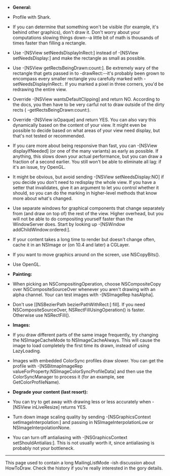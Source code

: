  
* **General:**
* Profile with Shark.
* If you can determine that something won't be visible (for example, it's behind other graphics), don't draw it. Don't worry about your computations slowing things down--a little bit of math is thousands of times faster than filling a rectangle.
* Use     -[NSView setNeedsDisplayInRect:] instead of     -[NSView setNeedsDisplay:] and make the rectangle as small as possible.
* Use     -[NSView getRectsBeingDrawn:count:]. Be extremely wary of the rectangle that gets passed in to     -drawRect:--it's probably been grown to encompass every smaller rectangle you carefully marked with     -setNeedsDisplayInRect:. If you marked a pixel in three corners, you'd be redrawing the entire view.
* Override     -[NSView wantsDefaultClipping] and return     NO. According to the docs, you then have to be very carful not to draw outside of the dirty rects (    -getRectsBeingDrawn:count:).
* Override     -[NSView isOpaque] and return     YES. You can also vary this dynamically based on the content of your view. It might even be possible to decide based on what areas of your view need display, but that's not tested or recommended.
* If you care more about being responsive than fast, you can     -[NSView displayIfNeeded] (or one of the many variants) as early as possible. If anything, this slows down your actual performance, but you can draw a fraction of a second earlier. You still won't be able to eliminate all lag: if it's an issue, try OpenGL.
* It might be obvious, but avoid sending     -[NSView setNeedsDisplay:NO] if you decide you don't need to redisplay the whole view. If you have a setter that invalidates, give it an argument to let you control whether it should, so you can do the marking in higher-level methods that know more about what's changed.
* Use separate windows for graphical components that change separately from (and draw on top of) the rest of the view. Higher overhead, but you will not be able to do compositing yourself faster than the WindowServer does. Start by looking up     -[NSWindow addChildWindow:ordered:].
* If your content takes a long time to render but doesn't change often, cache it in an     NSImage or (on 10.4 and later) a     CGLayer.
* If you want to move graphics around on the screen, use     NSCopyBits().
* Use OpenGL.

* **Painting:**
* When picking an     NSCompositingOperation, choose     NSCompositeCopy over     NSCompositeSourceOver whenever you aren't drawing with an alpha channel. Your can test images with     -[NSImageRep hasAlpha].
* Don't use     [[NSBezierPath bezierPathWithRect:] fill]. If you need     NSCompositeSourceOver,     NSRectFillUsingOperation() is faster. Otherwise use     NSRectFill().

* **Images:**
* If you draw different parts of the same image frequently, try changing the     NSImageCacheMode to     NSImageCacheAlways. This will cause the image to load completely the first time its drawn, instead of using LazyLoading.
* Images with embedded ColorSync profiles draw slower. You can get the profile with     -[NSBitmapImageRep valueForProperty:NSImageColorSyncProfileData] and then use the ColorSyncManager to process it (for an example, see GetColorProfileName).

* **Degrade your content (last resort):**
* You can try to get away with drawing less or less accurately when     -[NSView inLiveResize] returns     YES.
* Turn down image scaling quality by sending     -[NSGraphicsContext setImageInterpolation:] and passing in     NSImageInterpolationLow or     NSImageInterpolationNone.
* You can turn off antialiasing with     -[NSGraphicsContext setShouldAntialias:]. This is not usually worth it, since antialiasing is probably not your bottleneck.



----
This page used to contain a long MailingListMode -ish discussion about HowToDraw. Check the history if you're really interested in the gory details.
